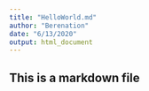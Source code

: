 ```yaml
---
title: "HelloWorld.md"
author: "Berenation"
date: "6/13/2020"
output: html_document
---
```


## This is a markdown file
